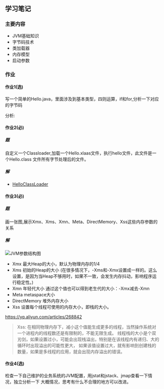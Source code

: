 ## 学习笔记

### 主要内容
- JVM基础知识
- 字节码技术
- 类加载器
- 内存模型
- 启动参数

### 作业

#### 作业1(选)

写一个简单的Hello.java，里面涉及到基本类型，四则运算，if和for,分析一下对应的字节码


分析:

#### 作业2(必)
##### 题
自定义一个Classloader,加载一个Hello.xlaas文件，执行hello文件，此文件是一个Hello.class
文件所有字节处理后的文件。

##### 解

- [HelloClassLoader](blob/main/HelloClassLoader.java)


#### 作业3(必)
##### 题
画一张图,展示Xmx、Xms、Xmn、Meta、DirectMemory、Xss这些内存参数的关系

##### 解

![JVM参数结构图](/JVM参数结构图.png)

- Xmx 最大Heap的大小，默认为物理内存的1/4
- Xms 初始的Heap的大小 (在很多情况下，-Xms和-Xmx设置成一样的。这么设置，是因为当Heap不够用时，如果不一致，会发生内存抖动，影响程序运行稳定性。)
- Xmn 年轻代大小 通过这个值也可以得到老生代的大小：-Xmx减去-Xmn
- Meta metaspace大小
- DirectMemory 堆外内存大小
- Xss 设置每个线程可使用的内存大小，即栈的大小。

https://yq.aliyun.com/articles/268842



> Xss: 在相同物理内存下，减小这个值能生成更多的线程，当然操作系统对一个进程内的线程数还是有限制的，不能无限生成。
> 线程栈的大小是个双刃剑，如果设置过小，可能会出现栈溢出，特别是在该线程内有递归、大的循环时出现溢出的可能性更大，
> 如果该值设置过大，就有影响到创建栈的数量，如果是多线程的应用，就会出现内存溢出的错误。


#### 作业4(选)

检查一下自己维护的业务系统的JVM配置，用jstat和jstack、jmap查看一下情况，独立分析一下
大概情况，思考有什么不合理的地方可以改进。